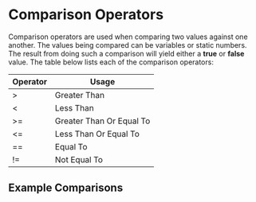 # Comparison Operators

Comparison operators are used when comparing two values against one another. The values being compared can be variables or static numbers. The result from doing such a comparison will yield either a **true** or **false** value. The table below lists each of the comparison operators:

|  Operator      |  Usage           |  
| -------------- | ---------------- |
| >              | Greater Than     |  
| <              | Less Than        |  
| >=             | Greater Than Or Equal To|  
| <=             | Less Than Or Equal To|   
| ==             | Equal To   |          
| !=             | Not Equal To |          

## Example Comparisons

```

```